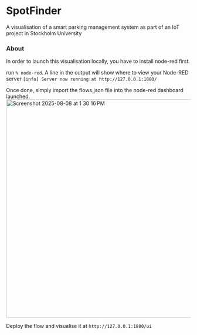 SpotFinder
==========

A visualisation of a smart parking management system as part of an IoT project in Stockholm University

### About

In order to launch this visualisation locally, you have to install node-red first. 

run `% node-red`. A line in the output will show where to view your Node-RED server `[info] Server now running at http://127.0.0.1:1880/`

Once done, simply import the flows.json file into the node-red dashboard launched.
<img width="700" height="595" alt="Screenshot 2025-08-08 at 1 30 16 PM" src="https://github.com/user-attachments/assets/430756ef-d503-46ac-bca5-5dcd00c48656" />

Deploy the flow and visualise it at `http://127.0.0.1:1880/ui`



